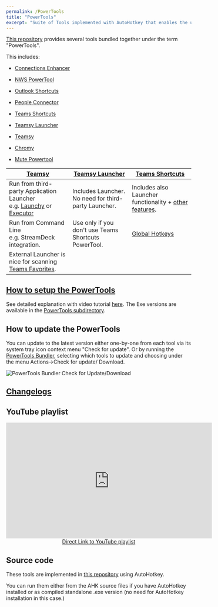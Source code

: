 ```yaml
---
permalink: /PowerTools
title: "PowerTools"
excerpt: "Suite of Tools implemented with AutoHotkey that enables the use of Microsoft Office 365 tools like Microsoft Teams, SharePoint, OneDrive, HCL Connections and others and enhance your productivity on a Windows OS."
---
```


[This repository](https://github.com/tdalon/ahk) provides several tools bundled together under the term "PowerTools".

This includes:
- [Connections Enhancer](Connections-Enhancer)
- [NWS PowerTool](NWS-PowerTool)
- [Outlook Shortcuts](Outlook-Shortcuts)
- [People Connector](People-Connector)
- [Teams Shortcuts](Teams-Shortcuts)
- [Teamsy Launcher](Teamsy-Launcher)
- [Teamsy](Teamsy)

- [Chromy](Chromy)
- [Mute Powertool](Mute-PowerTool)

| [Teamsy](Teamsy)       | [Teamsy Launcher](Teamsy-Launcher)           | [Teams Shortcuts](Teams-Shortcuts)  |
| ------------- |-------------| -----|
| Run from third-party Application Launcher<br> e.g. [Launchy](http://launchy.net/) or [Executor](http://executor.dk/)      | Includes Launcher. No need for third-party Launcher. | Includes also Launcher functionality + [other features](Teams-Shortcuts#feature-highlights). |
| Run from Command Line <br> e.g. StreamDeck integration.     | Use only if you don't use Teams Shortcuts PowerTool.      |  [Global Hotkeys](Teams-Global-Hotkeys) |
| External Launcher is nice for scanning [Teams Favorites](Teams-Favorites). |       |    |

## [How to setup the PowerTools](PowerTools-Setup)

See detailed explanation with video tutorial [here](PowerTools-Setup).
The Exe versions are available in the [PowerTools subdirectory](https://github.com/tdalon/ahk/tree/main/PowerTools).

## How to update the PowerTools

You can update to the latest version either one-by-one from each tool via its system tray icon context menu "Check for update".
Or by running the [PowerTools Bundler](PowerTools-Bundler), selecting which tools to update and choosing under the menu Actions->Check for update/ Download.

![PowerTools Bundler Check for Update/Download](/ahk/assets/images/powertools_bundler_checkforupdate.png)


## [Changelogs](PowerTools-Changelogs)

## YouTube playlist

<div align="center"><iframe width="560" height="315" src="https://www.youtube.com/embed/videoseries?list=PLUSZfg60tAwLhlYPKTdbSo8biyrZM794o" frameborder="0" allow="accelerometer; autoplay; encrypted-media; gyroscope; picture-in-picture" allowfullscreen></iframe><br><a href="https://www.youtube.com/playlist?list=PLUSZfg60tAwLhlYPKTdbSo8biyrZM794o">Direct Link to YouTube playlist</a></div>

## Source code

These tools are implemented in [this repository](https://github.com/tdalon/ahk) using AutoHotkey.

You can run them either from the AHK source files if you have AutoHotkey installed or as compiled standalone .exe version (no need for AutoHotkey installation in this case.)
